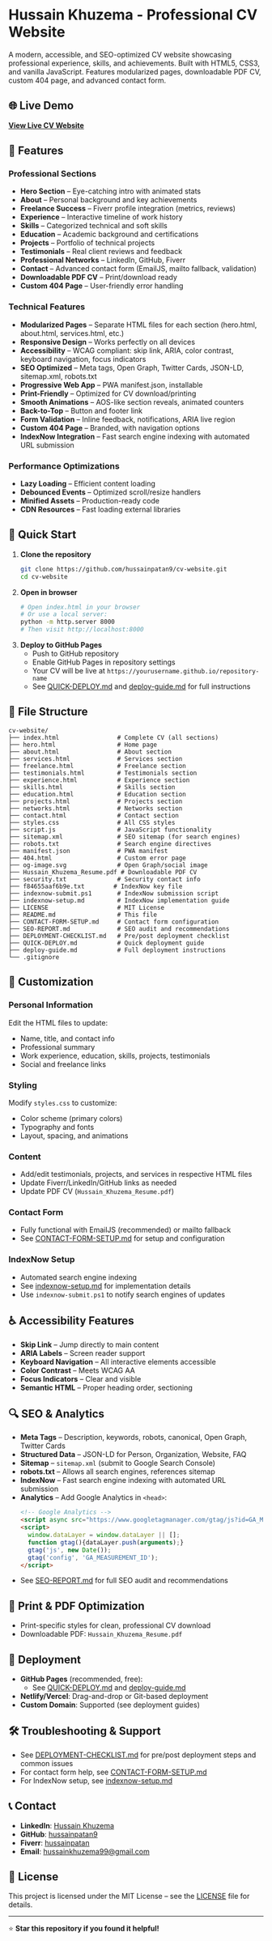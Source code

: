 # Hussain Khuzema - Professional CV Website

A modern, accessible, and SEO-optimized CV website showcasing professional experience, skills, and achievements. Built with HTML5, CSS3, and vanilla JavaScript. Features modularized pages, downloadable PDF CV, custom 404 page, and advanced contact form.

## 🌐 Live Demo
**[View Live CV Website](https://hussainpatan9.github.io/cv-website/)**

## 🌟 Features

### **Professional Sections**
- **Hero Section** – Eye-catching intro with animated stats
- **About** – Personal background and key achievements
- **Freelance Success** – Fiverr profile integration (metrics, reviews)
- **Experience** – Interactive timeline of work history
- **Skills** – Categorized technical and soft skills
- **Education** – Academic background and certifications
- **Projects** – Portfolio of technical projects
- **Testimonials** – Real client reviews and feedback
- **Professional Networks** – LinkedIn, GitHub, Fiverr
- **Contact** – Advanced contact form (EmailJS, mailto fallback, validation)
- **Downloadable PDF CV** – Print/download ready
- **Custom 404 Page** – User-friendly error handling

### **Technical Features**
- **Modularized Pages** – Separate HTML files for each section (hero.html, about.html, services.html, etc.)
- **Responsive Design** – Works perfectly on all devices
- **Accessibility** – WCAG compliant: skip link, ARIA, color contrast, keyboard navigation, focus indicators
- **SEO Optimized** – Meta tags, Open Graph, Twitter Cards, JSON-LD, sitemap.xml, robots.txt
- **Progressive Web App** – PWA manifest.json, installable
- **Print-Friendly** – Optimized for CV download/printing
- **Smooth Animations** – AOS-like section reveals, animated counters
- **Back-to-Top** – Button and footer link
- **Form Validation** – Inline feedback, notifications, ARIA live region
- **Custom 404 Page** – Branded, with navigation options
- **IndexNow Integration** – Fast search engine indexing with automated URL submission

### **Performance Optimizations**
- **Lazy Loading** – Efficient content loading
- **Debounced Events** – Optimized scroll/resize handlers
- **Minified Assets** – Production-ready code
- **CDN Resources** – Fast loading external libraries

## 🚀 Quick Start

1. **Clone the repository**
   ```bash
   git clone https://github.com/hussainpatan9/cv-website.git
   cd cv-website
   ```
2. **Open in browser**
   ```bash
   # Open index.html in your browser
   # Or use a local server:
   python -m http.server 8000
   # Then visit http://localhost:8000
   ```
3. **Deploy to GitHub Pages**
   - Push to GitHub repository
   - Enable GitHub Pages in repository settings
   - Your CV will be live at `https://yourusername.github.io/repository-name`
   - See [QUICK-DEPLOY.md](QUICK-DEPLOY.md) and [deploy-guide.md](deploy-guide.md) for full instructions

## 📁 File Structure

```
cv-website/
├── index.html                # Complete CV (all sections)
├── hero.html                 # Home page
├── about.html                # About section
├── services.html             # Services section
├── freelance.html            # Freelance section
├── testimonials.html         # Testimonials section
├── experience.html           # Experience section
├── skills.html               # Skills section
├── education.html            # Education section
├── projects.html             # Projects section
├── networks.html             # Networks section
├── contact.html              # Contact section
├── styles.css                # All CSS styles
├── script.js                 # JavaScript functionality
├── sitemap.xml               # SEO sitemap (for search engines)
├── robots.txt                # Search engine directives
├── manifest.json             # PWA manifest
├── 404.html                  # Custom error page
├── og-image.svg              # Open Graph/social image
├── Hussain_Khuzema_Resume.pdf # Downloadable PDF CV
├── security.txt              # Security contact info
├── f84655aaf6b9e.txt        # IndexNow key file
├── indexnow-submit.ps1       # IndexNow submission script
├── indexnow-setup.md         # IndexNow implementation guide
├── LICENSE                   # MIT License
├── README.md                 # This file
├── CONTACT-FORM-SETUP.md     # Contact form configuration
├── SEO-REPORT.md             # SEO audit and recommendations
├── DEPLOYMENT-CHECKLIST.md   # Pre/post deployment checklist
├── QUICK-DEPLOY.md           # Quick deployment guide
├── deploy-guide.md           # Full deployment instructions
└── .gitignore
```

## 🎨 Customization

### **Personal Information**
Edit the HTML files to update:
- Name, title, and contact info
- Professional summary
- Work experience, education, skills, projects, testimonials
- Social and freelance links

### **Styling**
Modify `styles.css` to customize:
- Color scheme (primary colors)
- Typography and fonts
- Layout, spacing, and animations

### **Content**
- Add/edit testimonials, projects, and services in respective HTML files
- Update Fiverr/LinkedIn/GitHub links as needed
- Update PDF CV (`Hussain_Khuzema_Resume.pdf`)

### **Contact Form**
- Fully functional with EmailJS (recommended) or mailto fallback
- See [CONTACT-FORM-SETUP.md](CONTACT-FORM-SETUP.md) for setup and configuration

### **IndexNow Setup**
- Automated search engine indexing
- See [indexnow-setup.md](indexnow-setup.md) for implementation details
- Use `indexnow-submit.ps1` to notify search engines of updates

## ♿ Accessibility Features
- **Skip Link** – Jump directly to main content
- **ARIA Labels** – Screen reader support
- **Keyboard Navigation** – All interactive elements accessible
- **Color Contrast** – Meets WCAG AA
- **Focus Indicators** – Clear and visible
- **Semantic HTML** – Proper heading order, sectioning

## 🔍 SEO & Analytics
- **Meta Tags** – Description, keywords, robots, canonical, Open Graph, Twitter Cards
- **Structured Data** – JSON-LD for Person, Organization, Website, FAQ
- **Sitemap** – `sitemap.xml` (submit to Google Search Console)
- **robots.txt** – Allows all search engines, references sitemap
- **IndexNow** – Fast search engine indexing with automated URL submission
- **Analytics** – Add Google Analytics in `<head>`:
  ```html
  <!-- Google Analytics -->
  <script async src="https://www.googletagmanager.com/gtag/js?id=GA_MEASUREMENT_ID"></script>
  <script>
    window.dataLayer = window.dataLayer || [];
    function gtag(){dataLayer.push(arguments);}
    gtag('js', new Date());
    gtag('config', 'GA_MEASUREMENT_ID');
  </script>
  ```
- See [SEO-REPORT.md](SEO-REPORT.md) for full SEO audit and recommendations

## 📄 Print & PDF Optimization
- Print-specific styles for clean, professional CV download
- Downloadable PDF: `Hussain_Khuzema_Resume.pdf`

## 🚀 Deployment
- **GitHub Pages** (recommended, free):
  - See [QUICK-DEPLOY.md](QUICK-DEPLOY.md) and [deploy-guide.md](deploy-guide.md)
- **Netlify/Vercel**: Drag-and-drop or Git-based deployment
- **Custom Domain**: Supported (see deployment guides)

## 🛠️ Troubleshooting & Support
- See [DEPLOYMENT-CHECKLIST.md](DEPLOYMENT-CHECKLIST.md) for pre/post deployment steps and common issues
- For contact form help, see [CONTACT-FORM-SETUP.md](CONTACT-FORM-SETUP.md)
- For IndexNow setup, see [indexnow-setup.md](indexnow-setup.md)

## 📞 Contact
- **LinkedIn**: [Hussain Khuzema](https://linkedin.com/in/hussainkhuzema)
- **GitHub**: [hussainpatan9](https://github.com/hussainpatan9)
- **Fiverr**: [hussainpatan](https://www.fiverr.com/hussainpatan)
- **Email**: [hussainkhuzema99@gmail.com](mailto:hussainkhuzema99@gmail.com)

## 📄 License

This project is licensed under the MIT License – see the [LICENSE](LICENSE) file for details.

---

⭐ **Star this repository if you found it helpful!** 
